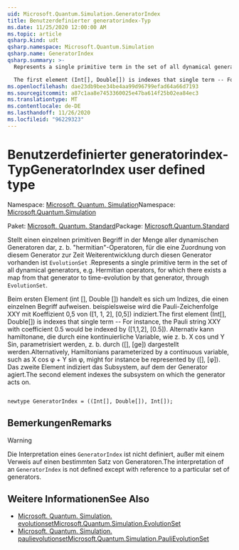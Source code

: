 ```yaml
---
uid: Microsoft.Quantum.Simulation.GeneratorIndex
title: Benutzerdefinierter generatorindex-Typ
ms.date: 11/25/2020 12:00:00 AM
ms.topic: article
qsharp.kind: udt
qsharp.namespace: Microsoft.Quantum.Simulation
qsharp.name: GeneratorIndex
qsharp.summary: >-
  Represents a single primitive term in the set of all dynamical generators, e.g. Hermitian operators, for which there exists a map from that generator to time-evolution by that generator, through `EvolutionSet`.

  The first element (Int[], Double[]) is indexes that single term -- For instance, the Pauli string XXY with coefficient 0.5 would be indexed by ([1,1,2], [0.5]). Alternatively, Hamiltonians parameterized by a continuous variable, such as X cos φ + Y sin φ, might for instance be represented by ([], [φ]). The second element indexes the subsystem on which the generator acts on.
ms.openlocfilehash: dae23db9bee34be4aa99d96799efad64a66d7193
ms.sourcegitcommit: a87c1aa8e7453360025e47ba614f25b02ea84ec3
ms.translationtype: MT
ms.contentlocale: de-DE
ms.lasthandoff: 11/26/2020
ms.locfileid: "96229323"
---
```

# <a name="generatorindex-user-defined-type"></a><span data-ttu-id="05c84-102">Benutzerdefinierter generatorindex-Typ</span><span class="sxs-lookup"><span data-stu-id="05c84-102">GeneratorIndex user defined type</span></span>

<span data-ttu-id="05c84-103">Namespace: [Microsoft. Quantum. Simulation](xref:Microsoft.Quantum.Simulation)</span><span class="sxs-lookup"><span data-stu-id="05c84-103">Namespace: [Microsoft.Quantum.Simulation](xref:Microsoft.Quantum.Simulation)</span></span>

<span data-ttu-id="05c84-104">Paket: [Microsoft. Quantum. Standard](https://nuget.org/packages/Microsoft.Quantum.Standard)</span><span class="sxs-lookup"><span data-stu-id="05c84-104">Package: [Microsoft.Quantum.Standard](https://nuget.org/packages/Microsoft.Quantum.Standard)</span></span>


<span data-ttu-id="05c84-105">Stellt einen einzelnen primitiven Begriff in der Menge aller dynamischen Generatoren dar, z. b. "hermitian"-Operatoren, für die eine Zuordnung von diesem Generator zur Zeit Weiterentwicklung durch diesen Generator vorhanden ist `EvolutionSet` .</span><span class="sxs-lookup"><span data-stu-id="05c84-105">Represents a single primitive term in the set of all dynamical generators, e.g. Hermitian operators, for which there exists a map from that generator to time-evolution by that generator, through `EvolutionSet`.</span></span>

<span data-ttu-id="05c84-106">Beim ersten Element (int [], Double []) handelt es sich um Indizes, die einen einzelnen Begriff aufweisen. beispielsweise wird die Pauli-Zeichenfolge XXY mit Koeffizient 0,5 von ([1, 1, 2], [0,5]) indiziert.</span><span class="sxs-lookup"><span data-stu-id="05c84-106">The first element (Int[], Double[]) is indexes that single term -- For instance, the Pauli string XXY with coefficient 0.5 would be indexed by ([1,1,2], [0.5]).</span></span> <span data-ttu-id="05c84-107">Alternativ kann hamiltonane, die durch eine kontinuierliche Variable, wie z. b. X cos und Y Sin, parametrisiert werden, z. b. durch ([], [ge]) dargestellt werden.</span><span class="sxs-lookup"><span data-stu-id="05c84-107">Alternatively, Hamiltonians parameterized by a continuous variable, such as X cos φ + Y sin φ, might for instance be represented by ([], [φ]).</span></span> <span data-ttu-id="05c84-108">Das zweite Element indiziert das Subsystem, auf dem der Generator agiert.</span><span class="sxs-lookup"><span data-stu-id="05c84-108">The second element indexes the subsystem on which the generator acts on.</span></span>

```qsharp

newtype GeneratorIndex = ((Int[], Double[]), Int[]);
```



## <a name="remarks"></a><span data-ttu-id="05c84-109">Bemerkungen</span><span class="sxs-lookup"><span data-stu-id="05c84-109">Remarks</span></span>

> [!WARNING]
> <span data-ttu-id="05c84-110">Die Interpretation eines `GeneratorIndex` ist nicht definiert, außer mit einem Verweis auf einen bestimmten Satz von Generatoren.</span><span class="sxs-lookup"><span data-stu-id="05c84-110">The interpretation of an `GeneratorIndex` is not defined except with reference to a particular set of generators.</span></span>

## <a name="see-also"></a><span data-ttu-id="05c84-111">Weitere Informationen</span><span class="sxs-lookup"><span data-stu-id="05c84-111">See Also</span></span>

- [<span data-ttu-id="05c84-112">Microsoft. Quantum. Simulation. evolutionset</span><span class="sxs-lookup"><span data-stu-id="05c84-112">Microsoft.Quantum.Simulation.EvolutionSet</span></span>](xref:Microsoft.Quantum.Simulation.EvolutionSet)
- [<span data-ttu-id="05c84-113">Microsoft. Quantum. Simulation. paulievolutionset</span><span class="sxs-lookup"><span data-stu-id="05c84-113">Microsoft.Quantum.Simulation.PauliEvolutionSet</span></span>](xref:Microsoft.Quantum.Simulation.PauliEvolutionSet)